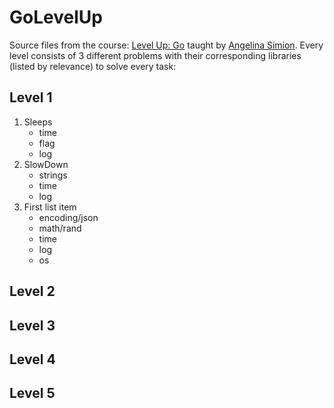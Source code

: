 # GoLevelUp
Source files from the course: [Level Up: Go](https://www.linkedin.com/learning/level-up-go) taught by [Angelina Simion](https://www.linkedin.com/learning/instructors/adelina-simion?u=76737724). Every level consists of 3 different problems with their corresponding libraries (listed by relevance) to solve every task:
## Level 1
1. Sleeps
   - time
   - flag
   - log
2. SlowDown
   - strings
   - time
   - log
3. First list item
   - encoding/json
   - math/rand
   - time
   - log
   - os
## Level 2
## Level 3
## Level 4
## Level 5
